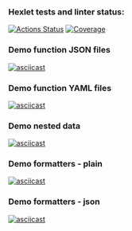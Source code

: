 ### Hexlet tests and linter status:
[![Actions Status](https://github.com/KrllAntv/python-project-50/actions/workflows/hexlet-check.yml/badge.svg)](https://github.com/KrllAntv/python-project-50/actions)
[![Coverage](https://sonarcloud.io/api/project_badges/measure?project=KrllAntv_python-project-50&metric=coverage)](https://sonarcloud.io/summary/new_code?id=KrllAntv_python-project-50)

### Demo function JSON files
[![asciicast](https://asciinema.org/a/g1vhLcMFZkqwgMFxEHv6IIrLK.svg)](https://asciinema.org/a/g1vhLcMFZkqwgMFxEHv6IIrLK)

### Demo function YAML files
[![asciicast](https://asciinema.org/a/qvuRdqTk3h8OtGublPlv084kb.svg)](https://asciinema.org/a/qvuRdqTk3h8OtGublPlv084kb)

### Demo nested data
[![asciicast](https://asciinema.org/a/hyW0BGNzY4iQFu9owsbiB6udb.svg)](https://asciinema.org/a/hyW0BGNzY4iQFu9owsbiB6udb)

### Demo formatters - plain
[![asciicast](https://asciinema.org/a/a6cLoYZHLORrAaT9U5rUPtYjB.svg)](https://asciinema.org/a/a6cLoYZHLORrAaT9U5rUPtYjB)

### Demo formatters - json
[![asciicast](https://asciinema.org/a/GMej7WM7FNC5JLWBlnJT9gMa0.svg)](https://asciinema.org/a/GMej7WM7FNC5JLWBlnJT9gMa0)